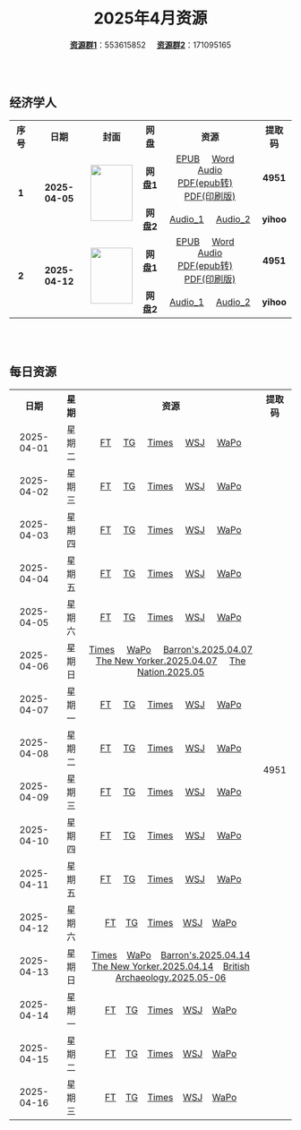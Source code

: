 <div align="center">

# 2025年4月资源

[**资源群1**](https://qm.qq.com/q/p2QRKKD9oA)：553615852 &nbsp;&nbsp;&nbsp;&nbsp;[**资源群2**](https://qm.qq.com/q/XNwz6qD0IO)：171095165

</div>

<br>
<br>

## 经济学人

<table align="center">
  <tr>
    <th>序号</th>
    <th>日期</th>
    <th>封面</th>
    <th>网盘</th>
    <th>资源</th>
    <th>提取码</th>
  </tr>
  <tr>
    <td rowspan="2" align="center"><b>1</b></td>
    <td rowspan="2" align="center"><b>2025-04-05</b></td>
    <td rowspan="2">
      <img src="https://share.yihoo.ip-ddns.com/yihoo/asset/images/20250405_DE_EU.webp" width="75" height="100">
    </td>
    <td align="center"><b>网盘1</b></td>
    <td align="center">
      <a href="https://url12.ctfile.com/f/47748612-1492105720-47cd20">EPUB</a>&nbsp;&nbsp;&nbsp;&nbsp;
      <a href="https://url12.ctfile.com/f/47748612-1492106248-f5f5b8">Word</a>&nbsp;&nbsp;&nbsp;&nbsp;
      <a href="https://url12.ctfile.com/f/47748612-1492097287-e01329">Audio</a><br>
      <a href="https://url12.ctfile.com/f/47748612-1492106293-d89da6">PDF(epub转)</a>&nbsp;&nbsp;&nbsp;&nbsp;
      <a href="https://url12.ctfile.com/f/47748612-1492265137-cfa827">PDF(印刷版)</a>
    </td>
    <td align="center"><b>4951</b></td>
  </tr>
  <tr>
    <td align="center"><b>网盘2</b></td>
    <td align="center">
      <a href="https://yihoo.lanzouo.com/iTsdX2spabhe">Audio_1</a>&nbsp;&nbsp;&nbsp;&nbsp;
      <a href="https://yihoo.lanzouo.com/iSEuU2spa03e">Audio_2</a>
    </td>
    <td align="center"><b>yihoo</b></td>
  </tr>
  <tr>
    <td rowspan="2" align="center"><b>2</b></td>
    <td rowspan="2" align="center"><b>2025-04-12</b></td>
    <td rowspan="2">
      <img src="https://share.yihoo.ip-ddns.com/yihoo/asset/images/20250412_DE_EU.webp" width="75" height="100">
    </td>
    <td align="center"><b>网盘1</b></td>
    <td align="center">
      <a href="https://url12.ctfile.com/f/47748612-1496275394-c35f8e">EPUB</a>&nbsp;&nbsp;&nbsp;&nbsp;
      <a href="https://url12.ctfile.com/f/47748612-1496275436-1c349e">Word</a>&nbsp;&nbsp;&nbsp;&nbsp;
      <a href="https://url12.ctfile.com/f/47748612-1496275388-916406">Audio</a><br>
      <a href="https://url12.ctfile.com/f/47748612-1496275400-3d3775">PDF(epub转)</a>&nbsp;&nbsp;&nbsp;&nbsp;
      <a href="https://url12.ctfile.com/f/47748612-1496598275-a78581">PDF(印刷版)</a>
    </td>
    <td align="center"><b>4951</b></td>
  </tr>
  <tr>
    <td align="center"><b>网盘2</b></td>
    <td align="center">
      <a href="https://yihoo.lanzouo.com/iqIN22t8sfra">Audio_1</a>&nbsp;&nbsp;&nbsp;&nbsp;
      <a href="https://yihoo.lanzouo.com/iisO42t8s6va">Audio_2</a>
    </td>
    <td align="center"><b>yihoo</b></td>
  </tr>
</table>
<br>
<br>

## 每日资源

<table align="center">
  <tr>
    <th>日期</th>
    <th>星期</th>
    <th>资源</th>
    <th>提取码</th>
  </tr>
  <tr>
    <td align="center">2025-04-01</td>
    <td align="center">星期二</td>
    <td align="center">
      <a href="https://url12.ctfile.com/f/47748612-1488507980-b125ff">FT</a>&nbsp;&nbsp;&nbsp;&nbsp;
      <a href="https://url12.ctfile.com/f/47748612-1488508961-48257c">TG</a>&nbsp;&nbsp;&nbsp;&nbsp;
      <a href="https://url12.ctfile.com/f/47748612-1488508589-9568d6">Times</a>&nbsp;&nbsp;&nbsp;&nbsp;
      <a href="https://url12.ctfile.com/f/47748612-1488507695-1f67f0">WSJ</a>&nbsp;&nbsp;&nbsp;&nbsp;
      <a href="https://url12.ctfile.com/f/47748612-1488507764-2675d9">WaPo</a>
    </td>
    <td rowspan="30" align="center">4951</td>
  </tr>
  <tr>
    <td align="center">2025-04-02</td>
    <td align="center">星期三</td>
    <td align="center">
      <a href="https://url12.ctfile.com/f/47748612-1489862117-8827d9">FT</a>&nbsp;&nbsp;&nbsp;&nbsp;
      <a href="https://url12.ctfile.com/f/47748612-1489863026-e2238a">TG</a>&nbsp;&nbsp;&nbsp;&nbsp;
      <a href="https://url12.ctfile.com/f/47748612-1489862399-e3be7b">Times</a>&nbsp;&nbsp;&nbsp;&nbsp;
      <a href="https://url12.ctfile.com/f/47748612-1489866986-0c8a5e">WSJ</a>&nbsp;&nbsp;&nbsp;&nbsp;
      <a href="https://url12.ctfile.com/f/47748612-1489875386-e5281a">WaPo</a>
    </td>
  </tr>
  <tr>
    <td align="center">2025-04-03</td>
    <td align="center">星期四</td>
    <td align="center">
      <a href="https://url12.ctfile.com/f/47748612-1491770963-185b28">FT</a>&nbsp;&nbsp;&nbsp;&nbsp;
      <a href="https://url12.ctfile.com/f/47748612-1491773057-e54c53">TG</a>&nbsp;&nbsp;&nbsp;&nbsp;
      <a href="https://url12.ctfile.com/f/47748612-1491771851-3f978a">Times</a>&nbsp;&nbsp;&nbsp;&nbsp;
      <a href="https://url12.ctfile.com/f/47748612-1491770756-372a9b">WSJ</a>&nbsp;&nbsp;&nbsp;&nbsp;
      <a href="https://url12.ctfile.com/f/47748612-1491798812-7aac23">WaPo</a>
    </td>
  </tr>
  <tr>
    <td align="center">2025-04-04</td>
    <td align="center">星期五</td>
    <td align="center">
      <a href="https://url12.ctfile.com/f/47748612-1492098265-cdcf70">FT</a>&nbsp;&nbsp;&nbsp;&nbsp;
      <a href="https://url12.ctfile.com/f/47748612-1492098442-96884b">TG</a>&nbsp;&nbsp;&nbsp;&nbsp;
      <a href="https://url12.ctfile.com/f/47748612-1492098376-9aee9d">Times</a>&nbsp;&nbsp;&nbsp;&nbsp;
      <a href="https://url12.ctfile.com/f/47748612-1492098157-13434a">WSJ</a>&nbsp;&nbsp;&nbsp;&nbsp;
      <a href="https://url12.ctfile.com/f/47748612-1492098175-20791a">WaPo</a>
    </td>
  </tr>
  <tr>
    <td align="center">2025-04-05</td>
    <td align="center">星期六</td>
    <td align="center">
      <a href="https://url12.ctfile.com/f/47748612-1492336297-62df82">FT</a>&nbsp;&nbsp;&nbsp;&nbsp;
      <a href="https://url12.ctfile.com/f/47748612-1492336678-42ce36">TG</a>&nbsp;&nbsp;&nbsp;&nbsp;
      <a href="https://url12.ctfile.com/f/47748612-1492336336-236ec5">Times</a>&nbsp;&nbsp;&nbsp;&nbsp;
      <a href="https://url12.ctfile.com/f/47748612-1492336084-a0a3b8">WSJ</a>&nbsp;&nbsp;&nbsp;&nbsp;
      <a href="https://url12.ctfile.com/f/47748612-1492337584-9238f2">WaPo</a>
    </td>
  </tr>
  <tr>
    <td align="center">2025-04-06</td>
    <td align="center">星期日</td>
    <td align="center">
      <a href="https://url12.ctfile.com/f/47748612-1494088438-20101b">Times</a>&nbsp;&nbsp;&nbsp;&nbsp;
      <a href="https://url12.ctfile.com/f/47748612-1494088084-7c7299">WaPo</a>&nbsp;&nbsp;&nbsp;&nbsp;
      <a href="https://url12.ctfile.com/f/47748612-1494081694-bd14bc">Barron's.2025.04.07</a><br>
      <a href="https://url12.ctfile.com/f/47748612-1494081829-927dc2">The New Yorker.2025.04.07</a>&nbsp;&nbsp;&nbsp;&nbsp;
      <a href="https://url12.ctfile.com/f/47748612-1494081739-51e72a">The Nation.2025.05</a>
    </td>
  </tr>
  <tr>
    <td align="center">2025-04-07</td>
    <td align="center">星期一</td>
    <td align="center">
      <a href="https://url12.ctfile.com/f/47748612-1494307757-49d25a">FT</a>&nbsp;&nbsp;&nbsp;&nbsp;
      <a href="https://url12.ctfile.com/f/47748612-1494308024-0c0b58">TG</a>&nbsp;&nbsp;&nbsp;&nbsp;
      <a href="https://url12.ctfile.com/f/47748612-1494307913-8067f9">Times</a>&nbsp;&nbsp;&nbsp;&nbsp;
      <a href="https://url12.ctfile.com/f/47748612-1494307655-68e5b8">WSJ</a>&nbsp;&nbsp;&nbsp;&nbsp;
      <a href="https://url12.ctfile.com/f/47748612-1494307709-ee63ec">WaPo</a>
    </td>
  </tr>
  <tr>
    <td align="center">2025-04-08</td>
    <td align="center">星期二</td>
    <td align="center">
      <a href="https://url12.ctfile.com/f/47748612-1494912500-de3629">FT</a>&nbsp;&nbsp;&nbsp;&nbsp;
      <a href="https://url12.ctfile.com/f/47748612-1494912932-ed0915">TG</a>&nbsp;&nbsp;&nbsp;&nbsp;
      <a href="https://url12.ctfile.com/f/47748612-1494912686-71d014">Times</a>&nbsp;&nbsp;&nbsp;&nbsp;
      <a href="https://url12.ctfile.com/f/47748612-1494912326-95d27b">WSJ</a>&nbsp;&nbsp;&nbsp;&nbsp;
      <a href="https://url12.ctfile.com/f/47748612-1494912392-0c2d55">WaPo</a>
    </td>
  </tr>
  <tr>
    <td align="center">2025-04-09</td>
    <td align="center">星期三</td>
    <td align="center">
      <a href="https://url12.ctfile.com/f/47748612-1495902142-35d019">FT</a>&nbsp;&nbsp;&nbsp;&nbsp;
      <a href="https://url12.ctfile.com/f/47748612-1495902547-baf9f8">TG</a>&nbsp;&nbsp;&nbsp;&nbsp;
      <a href="https://url12.ctfile.com/f/47748612-1495902256-704871">Times</a>&nbsp;&nbsp;&nbsp;&nbsp;
      <a href="https://url12.ctfile.com/f/47748612-1495901977-87c033">WSJ</a>&nbsp;&nbsp;&nbsp;&nbsp;
      <a href="https://url12.ctfile.com/f/47748612-1495902034-37712f">WaPo</a>
    </td>
  </tr>
  <tr>
    <td align="center">2025-04-10</td>
    <td align="center">星期四</td>
    <td align="center">
      <a href="https://url12.ctfile.com/f/47748612-1496206580-5d4c7c">FT</a>&nbsp;&nbsp;&nbsp;&nbsp;
      <a href="https://url12.ctfile.com/f/47748612-1496206904-c684be">TG</a>&nbsp;&nbsp;&nbsp;&nbsp;
      <a href="https://url12.ctfile.com/f/47748612-1496206715-c1c3fe">Times</a>&nbsp;&nbsp;&nbsp;&nbsp;
      <a href="https://url12.ctfile.com/f/47748612-1496206466-b4e814">WSJ</a>&nbsp;&nbsp;&nbsp;&nbsp;
      <a href="https://url12.ctfile.com/f/47748612-1496206514-7773ea">WaPo</a>
    </td>
  </tr>
  <tr>
    <td align="center">2025-04-11</td>
    <td align="center">星期五</td>
    <td align="center">
      <a href="https://url12.ctfile.com/f/47748612-1496400053-9dee7b">FT</a>&nbsp;&nbsp;&nbsp;&nbsp;
      <a href="https://url12.ctfile.com/f/47748612-1496400299-0892fb">TG</a>&nbsp;&nbsp;&nbsp;&nbsp;
      <a href="https://url12.ctfile.com/f/47748612-1496400125-666b1a">Times</a>&nbsp;&nbsp;&nbsp;&nbsp;
      <a href="https://url12.ctfile.com/f/47748612-1496399972-a87085">WSJ</a>&nbsp;&nbsp;&nbsp;&nbsp;
      <a href="https://url12.ctfile.com/f/47748612-1496400011-227a23">WaPo</a>
    </td>
  </tr>
  <tr>
    <td align="center">2025-04-12</td>
    <td align="center">星期六</td>
    <td align="center">
      <a href="https://url12.ctfile.com/f/47748612-1496625056-83cf25">FT</a>&nbsp;&nbsp;&nbsp;
      <a href="https://url12.ctfile.com/f/47748612-1496626454-05e08f">TG</a>&nbsp;&nbsp;&nbsp;
      <a href="https://url12.ctfile.com/f/47748612-1496625395-acf9e9">Times</a>&nbsp;&nbsp;&nbsp;
      <a href="https://url12.ctfile.com/f/47748612-1496624354-8ad3c1">WSJ</a>&nbsp;&nbsp;&nbsp;
      <a href="https://url12.ctfile.com/f/47748612-1496624492-7e6d32">WaPo</a>
    </td>
  </tr>
  <tr>
      <td align="center">2025-04-13</td>
      <td align="center">星期日</td>
      <td align="center">
          <a href="https://url12.ctfile.com/f/47748612-1496926405-da8061">Times</a>&nbsp;&nbsp;&nbsp;
          <a href="https://url12.ctfile.com/f/47748612-1496926009-ee2053">WaPo</a>&nbsp;&nbsp;&nbsp;
          <a href="https://url12.ctfile.com/f/47748612-1496926552-851eda">Barron's.2025.04.14</a><br>
          <a href="https://url12.ctfile.com/f/47748612-1496926993-878f72">The New Yorker.2025.04.14</a>&nbsp;&nbsp;&nbsp;
          <a href="https://url12.ctfile.com/f/47748612-1496926960-620ad5">British Archaeology.2025.05-06</a>
      </td>
  </tr>
  <tr>
    <td align="center">2025-04-14</td>
    <td align="center">星期一</td>
    <td align="center">
      <a href="https://url12.ctfile.com/f/47748612-1497326642-c2e867">FT</a>&nbsp;&nbsp;&nbsp;
      <a href="https://url12.ctfile.com/f/47748612-1497326918-a12c3e">TG</a>&nbsp;&nbsp;&nbsp;
      <a href="https://url12.ctfile.com/f/47748612-1497326753-67ad0a">Times</a>&nbsp;&nbsp;&nbsp;
      <a href="https://url12.ctfile.com/f/47748612-1497326489-3a3965">WSJ</a>&nbsp;&nbsp;&nbsp;
      <a href="https://url12.ctfile.com/f/47748612-1497326543-1bdcaf">WaPo</a>
    </td>
  </tr>
  <tr>
    <td align="center">2025-04-15</td>
    <td align="center">星期二</td>
    <td align="center">
      <a href="https://url12.ctfile.com/f/47748612-1497754526-bdaf5d">FT</a>&nbsp;&nbsp;&nbsp;
      <a href="https://url12.ctfile.com/f/47748612-1497755246-88a557">TG</a>&nbsp;&nbsp;&nbsp;
      <a href="https://url12.ctfile.com/f/47748612-1497754727-ff291b">Times</a>&nbsp;&nbsp;&nbsp;
      <a href="https://url12.ctfile.com/f/47748612-1497754211-adc257">WSJ</a>&nbsp;&nbsp;&nbsp;
      <a href="https://url12.ctfile.com/f/47748612-1497754355-2f3176">WaPo</a>
    </td>
  </tr>
  <tr>
    <td align="center">2025-04-16</td>
    <td align="center">星期三</td>
    <td align="center">
      <a href="https://url12.ctfile.com/f/47748612-1498058294-eb652a">FT</a>&nbsp;&nbsp;&nbsp;
      <a href="https://url12.ctfile.com/f/47748612-1498059671-bbc3d0">TG</a>&nbsp;&nbsp;&nbsp;
      <a href="https://url12.ctfile.com/f/47748612-1498058813-668da6">Times</a>&nbsp;&nbsp;&nbsp;
      <a href="https://url12.ctfile.com/f/47748612-1498057922-0c0187">WSJ</a>&nbsp;&nbsp;&nbsp;
      <a href="https://url12.ctfile.com/f/47748612-1498057982-05aca1">WaPo</a>
    </td>
  </tr>
</table>

